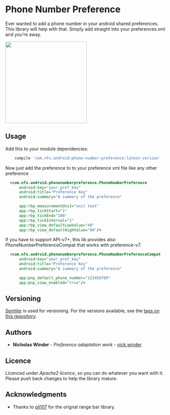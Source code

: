 # Phone Number Preference

Ever wanted to add a phone number in your android shared preferences. This library will help with that.  Simply add straight into your preferences.xml and you're away.

<img src="https://user-images.githubusercontent.com/16980993/30968294-bfdefe6a-a456-11e7-9187-b76d30dc2519.png" width="255">

## Usage

Add this to your module dependencies:
```groovy
    compile 'com.nfx.android:phone-number-preference:latest-version'
````

Now just add the preference to to your preference xml file like any other preference
```xml
  <com.nfx.android.phonenumberpreference.PhoneNumberPreference
      android:key="your_pref_key"
      android:title="Preference Key"
      android:summary="A summary of the preference"

      app:rbp_measurementUnit="unit text"
      app:rbp_tickStart="1"
      app:rbp_tickEnd="100"
      app:rbp_tickInterval="1"
      app:rbp_view_defaultLowValue="40"
      app:rbp_view_defaultHighValue="60"/>
````

If you have to support API-v7+, this lib provides also PhoneNumberPreferenceCompat that works with preference-v7.
```xml
  <com.nfx.android.phonenumberpreference.PhoneNumberPreferenceCompat
      android:key="your_pref_key"
      android:title="Preference Key"
      android:summary="A summary of the preference"

      app:pnp_default_phone_number="123456789"
      app:pnp_view_enabled="true"/>
````

## Versioning

[SemVer](http://semver.org/) is used for versioning. For the versions available, see the [tags on this repository](https://github.com/nfxdevelopment/phone-number-preferences/tags).

## Authors

* **Nicholas Winder** - *Preference adaptation work* - [nick winder](https://github.com/nickwinder)

## Licence
Licenced under *Apache2 licence*, so you can do whatever you want with it.
Please push back changes to help the library mature.

## Acknowledgments

* Thanks to [oli107](https://github.com/oli107) for the orignal range bar library.
